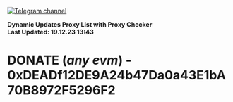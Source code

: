 [![Telegram channel](https://img.shields.io/endpoint?url=https://runkit.io/damiankrawczyk/telegram-badge/branches/master?url=https://t.me/n4z4v0d)](https://t.me/n4z4v0d) 

**Dynamic Updates Proxy List with Proxy Checker**  
**Last Updated: 19.12.23 13:43**

# DONATE (_any evm_) - 0xDEADf12DE9A24b47Da0a43E1bA70B8972F5296F2
